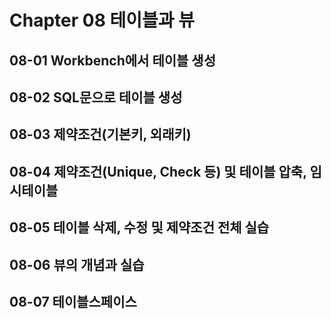 # Chapter 08 테이블과 뷰

## 08-01 Workbench에서 테이블 생성

## 08-02 SQL문으로 테이블 생성

## 08-03 제약조건(기본키, 외래키)

## 08-04 제약조건(Unique, Check 등) 및 테이블 압축, 임시테이블

## 08-05 테이블 삭제, 수정 및 제약조건 전체 실습

## 08-06 뷰의 개념과 실습

## 08-07 테이블스페이스
